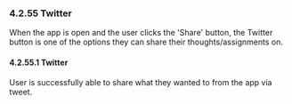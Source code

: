 ### 4.2.55 Twitter
When the app is open and the user clicks the 'Share' button,
the Twitter button is one of the options they can share their thoughts/assignments on.



#### 4.2.55.1 Twitter
User is successfully able to share what they wanted to from the app via tweet.



